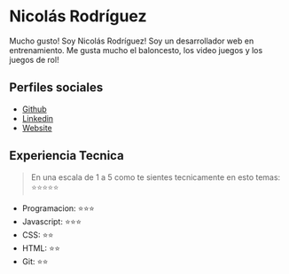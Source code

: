# Nicolás Rodríguez

Mucho gusto! Soy Nicolás Rodríguez! Soy un desarrollador web en entrenamiento. Me gusta mucho el baloncesto, los video juegos y los juegos de rol!

## Perfiles sociales

- [Github](https://github.com/Nicolas-Rodriguez-Ch/)
- [Linkedin](https://www.linkedin.com/in/nicolas-rodriguez-chaves1/)
- [Website](https://gogole.com/)

## Experiencia Tecnica
> En una escala de 1 a 5 como te sientes tecnicamente en esto temas:  ⭐️⭐️⭐️⭐️⭐️

- Programacion: ⭐️⭐️⭐️
- Javascript: ⭐️⭐️⭐️
- CSS: ⭐️⭐️
- HTML: ⭐️⭐️
- Git: ⭐️⭐️